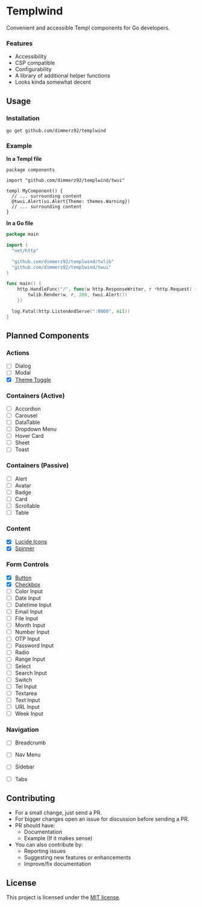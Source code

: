 # Templwind

Convenient and accessible Templ components for Go developers.

### Features
  - Accessibility
  - CSP compatible
  - Configurability
  - A library of additional helper functions
  - Looks kinda somewhat decent

## Usage

### Installation

`go get github.com/dimmerz92/templwind`

### Example

**In a Templ file**
```templ
package components

import "github.com/dimmerz92/templwind/twui"

templ MyComponent() {
  // ... surrounding content
  @twui.Alert(ui.Alert{Theme: themes.Warning})
  // ... surrounding content
}
```

**In a Go file**
```go
package main

import (
  "net/http"

  "github.com/dimmerz92/templwind/twlib"
  "github.com/dimmerz92/templwind/twui"
)

func main() {
	http.HandleFunc("/", func(w http.ResponseWriter, r *http.Request) {
		twlib.Render(w, r, 200, twui.Alert())
	})

  log.Fatal(http.ListenAndServe(":8000", nil))
}
```

## Planned Components

### Actions
- [ ] Dialog
- [ ] Modal
- [X] [Theme Toggle](/pkg/twui/theme_toggle.templ)

### Containers (Active)
- [ ] Accordion
- [ ] Carousel
- [ ] DataTable
- [ ] Dropdown Menu
- [ ] Hover Card
- [ ] Sheet
- [ ] Toast

### Containers (Passive)
- [ ] Alert
- [ ] Avatar
- [ ] Badge
- [ ] Card
- [ ] Scrollable
- [ ] Table

### Content
- [X] [Lucide Icons](/pkg/twicons)
- [X] [Spinner](/pkg/twui/spinner.templ)

### Form Controls
- [X] [Button](/pkg/twui/button.templ)
- [X] [Checkbox](/pkg/twui/checkbox.templ)
- [ ] Color Input
- [ ] Date Input
- [ ] Datetime Input
- [ ] Email Input
- [ ] File Input
- [ ] Month Input
- [ ] Number Input
- [ ] OTP Input
- [ ] Password Input
- [ ] Radio
- [ ] Range Input
- [ ] Select
- [ ] Search Input
- [ ] Switch
- [ ] Tel Input
- [ ] Textarea
- [ ] Text Input
- [ ] URL Input
- [ ] Week Input

### Navigation
- [ ] Breadcrumb
- [ ] Nav Menu
- [ ] Sidebar
- [ ] Tabs


## Contributing

  - For a small change, just send a PR.
  - For bigger changes open an issue for discussion before sending a PR.
  - PR should have:
    - Documentation
    - Example (If it makes sense)
  - You can also contribute by:
    - Reporting issues
    - Suggesting new features or enhancements
    - Improve/fix documentation

## License

This project is licensed under the [MIT license](/LICENSE).
